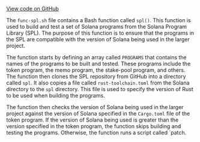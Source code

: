 [View code on GitHub](https://github.com/solana-labs/solana/blob/master/ci/downstream-projects/func-spl.sh)

The `func-spl.sh` file contains a Bash function called `spl()`. This function is used to build and test a set of Solana programs from the Solana Program Library (SPL). The purpose of this function is to ensure that the programs in the SPL are compatible with the version of Solana being used in the larger project.

The function starts by defining an array called `PROGRAMS` that contains the names of the programs to be built and tested. These programs include the token program, the memo program, the stake-pool program, and others. The function then clones the SPL repository from GitHub into a directory called `spl`. It also copies a file called `rust-toolchain.toml` from the Solana directory to the `spl` directory. This file is used to specify the version of Rust to be used when building the programs.

The function then checks the version of Solana being used in the larger project against the version of Solana specified in the `Cargo.toml` file of the token program. If the version of Solana being used is greater than the version specified in the token program, the function skips building and testing the programs. Otherwise, the function runs a script called `patch.